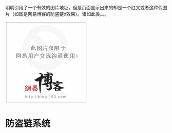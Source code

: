 明明引用了一个有效的图片地址，但是页面显示出来的却是一个红叉或者这种假图片（如图是网易博客的防盗链x效果）。诸如此类。。。

![](/assets/防盗链-2018年02月01日21:38:26.png)

# 防盗链系统



